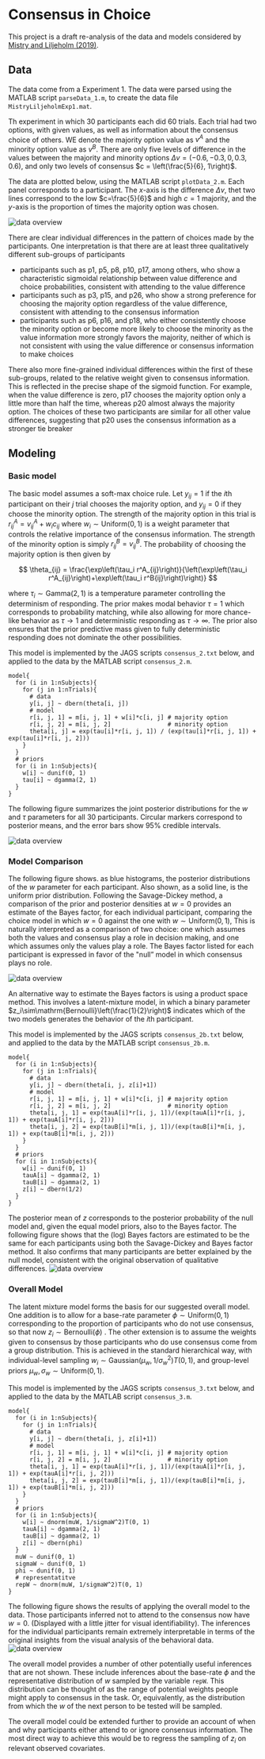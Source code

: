 # Consensus in Choice

This project is a draft re-analysis of the data and models considered by [Mistry and Liljeholm (2019)](https://www.nature.com/articles/s41598-019-38560-4).

## Data

The data come from a Experiment 1. The data were parsed using the MATLAB script `parseData_1.m`, to create the data file `MistryLiljeholmExp1.mat`.

Th experiment in which 30 participants each did 60 trials. Each trial had two options, with given values, as well as information about the consensus choice of others. WE denote the majority option value as $v^A$ and the minority option value as $v^B$. There are only five levels of difference in the values between the majority and minority options $\Delta v = \left(-0.6, -0.3, 0, 0.3, 0.6\right)$,  and only two levels of consensus $c = \left(\frac{5}{6}, 1\right)$. 

The data are plotted below, using the MATLAB script `plotData_2.m`. Each panel corresponds to a participant. The $x$-axis is the difference $\Delta v$, thet two lines correspond to the low $c=\frac{5}{6}$ and high $c=1$ majority, and the $y$-axis is the proportion of times the majority option was chosen.

![data overview](figures/MistryLiljeholmExp1Data.png)

There are clear individual differences in the pattern of choices made by the participants. One interpretation is that there are at least three qualitatively different sub-groups of participants
* participants such as p1, p5, p8, p10, p17, among others, who show a characteristic  sigmoidal relationship between value difference and choice probabilities, consistent with  attending to the value difference
*  participants such as p3, p15, and p26, who show a strong preference for choosing the majority option regardless of the value difference, consistent with attending to the consensus information
* participants such as p6, p16, and p18, who either consistently choose the minority option or become more likely to choose the minority as the value information more strongly favors the majority, neither of which is not consistent with using the value difference or consensus information to make choices

There also more fine-grained individual differences within the first of these sub-groups, related to the relative weight given to consensus information. This is reflected in the precise shape of the sigmoid function. For example, when the value difference is zero, p17 chooses the majority option only a little more than half the time, whereas p20 almost always the majority option. The choices of these two participants are similar for all other value differences, suggesting that p20 uses the consensus information as a stronger tie breaker

## Modeling

### Basic model

The basic model assumes a soft-max choice rule. Let $y_{ij} = 1$ if the $i$th participant on their $j$ trial chooses the majority option, and $y_{ij}=0$ if they choose the minority option. The strength of the majority option in this trial is $r^A_{ij} = v^A_{ij} + w_ic_{ij}$ where $w_i\sim\mathrm{Uniform}\left(0,1\right)$ is a weight parameter that controls the relative importance of the consensus information. The strength of the minority option is simply  $r^{B}_{ij} = v^B_{ij}$. The probability of choosing the majority option is then given by

$$
\theta_{ij} = \frac{\exp\left(\tau_i r^A_{ij}\right)}{\left(\exp\left(\tau_i r^A_{ij}\right)+\exp\left(\tau_i r^B{ij}\right)\right)}
$$

where $\tau_i\sim\mathrm{Gamma}\left(2,1\right)$ is a temperature parameter controlling the determinism of responding. The prior makes modal behavior $\tau=1$ which corresponds to probability matching, while also allowing for more chance-like behavior as $\tau\rightarrow1$ and deterministic responding as $\tau\rightarrow\infty$. The prior also ensures that the prior predictive mass given to fully deterministic responding does not dominate the other possibilities.

This model is implemented by the JAGS scripts `consensus_2.txt` below, and applied to the data by the MATLAB script `consensus_2.m`.


```
model{
  for (i in 1:nSubjects){
    for (j in 1:nTrials){
      # data
      y[i, j] ~ dbern(theta[i, j])
      # model
      r[i, j, 1] = m[i, j, 1] + w[i]*c[i, j] # majority option
      r[i, j, 2] = m[i, j, 2]			     # minority option
      theta[i, j] = exp(tau[i]*r[i, j, 1]) / (exp(tau[i]*r[i, j, 1]) + exp(tau[i]*r[i, j, 2]))
    }
  }	
  # priors
  for (i in 1:nSubjects){
    w[i] ~ dunif(0, 1)
    tau[i] ~ dgamma(2, 1)
  }
}
```
The following figure summarizes the joint posterior distributions for the $w$ and $\tau$ parameters for all 30 participants. Circular markers correspond to posterior means, and the error bars show 95% credible intervals.

![data overview](figures/MistryLiljeholmExp1consensus_2Scatter.png)

### Model Comparison

The following figure shows. as blue histograms, the posterior distributions of the $w$ parameter for each participant. Also shown, as a solid line, is the uniform prior distribution. Following the Savage-Dickey method, a comparison of the prior and posterior densities at $w=0$ provides an estimate of the Bayes factor, for each individual participant, comparing the choice model in which $w=0$ against the one with $w\sim\mathrm{Uniform}\left(0,1\right)$, This is naturally interpreted as a comparison of two choice: one which assumes both the values and consensus play a role in decision making, and one which assumes only the values play a role. The Bayes factor listed for each participant is expressed in favor of the "null” model in which consensus plays no role.

![data overview](figures/MistryLiljeholmExp1consensus_2SavageDickey.png)

An alternative way to estimate the Bayes factors is using a product space method. This involves a latent-mixture model, in which a binary parameter $z_i\sim\mathrm{Bernoulli}\left(\frac{1}{2}\right)$ indicates which of the two models generates the behavior of the $i$th participant.

This model is implemented by the JAGS scripts `consensus_2b.txt` below, and applied to the data by the MATLAB script `consensus_2b.m`.

```
model{
  for (i in 1:nSubjects){
    for (j in 1:nTrials){
      # data
      y[i, j] ~ dbern(theta[i, j, z[i]+1])
      # model
      r[i, j, 1] = m[i, j, 1] + w[i]*c[i, j] # majority option
      r[i, j, 2] = m[i, j, 2]			     # minority option
      theta[i, j, 1] = exp(tauA[i]*r[i, j, 1])/(exp(tauA[i]*r[i, j, 1]) + exp(tauA[i]*r[i, j, 2]))
      theta[i, j, 2] = exp(tauB[i]*m[i, j, 1])/(exp(tauB[i]*m[i, j, 1]) + exp(tauB[i]*m[i, j, 2]))
    }
  }	
  # priors
  for (i in 1:nSubjects){
    w[i] ~ dunif(0, 1)
    tauA[i] ~ dgamma(2, 1)
    tauB[i] ~ dgamma(2, 1)
    z[i] ~ dbern(1/2)
  }
}
```
The posterior mean of $z$ corresponds to the posterior probability of the null model and, given the equal model priors, also to the Bayes factor. The following figure shows that the (log) Bayes factors are estimated to be the same for each participants using both the Savage-Dickey and Bayes factor method. It also confirms that many participants are better explained by the null model, consistent with the original observation of qualitative differences.
![data overview](figures/MistryLiljeholmExp1BFcomparison.png)

### Overall Model

The latent mixture model forms the basis for our suggested overall model. One addition is to allow for a base-rate parameter $\phi\sim\mathrm{Uniform}\left(0,1\right)$ corresponding to the proportion of participants who do not use consensus, so that now $z_i\sim\mathrm{Bernoulli}\left(\phi\right)$ . The other extension is to assume the weights given to consensus by those participants who do use consensus come from a group distribution. This is achieved in the standard hierarchical way, with individual-level sampling $w_i\sim\mathrm{Gaussian}\left(\mu_w,1/\sigma_w^2\right)T\left(0,1\right)$, and group-level priors $\mu_w, \sigma_w\sim\mathrm{Uniform}\left(0,1\right)$.

This model is implemented by the JAGS scripts `consensus_3.txt` below, and applied to the data by the MATLAB script `consensus_3.m`.
```
model{
  for (i in 1:nSubjects){
    for (j in 1:nTrials){
      # data
      y[i, j] ~ dbern(theta[i, j, z[i]+1])
      # model
      r[i, j, 1] = m[i, j, 1] + w[i]*c[i, j] # majority option
      r[i, j, 2] = m[i, j, 2]			     # minority option
      theta[i, j, 1] = exp(tauA[i]*r[i, j, 1])/(exp(tauA[i]*r[i, j, 1]) + exp(tauA[i]*r[i, j, 2]))
      theta[i, j, 2] = exp(tauB[i]*m[i, j, 1])/(exp(tauB[i]*m[i, j, 1]) + exp(tauB[i]*m[i, j, 2]))
    }
  }	
  # priors
  for (i in 1:nSubjects){
    w[i] ~ dnorm(muW, 1/sigmaW^2)T(0, 1)
    tauA[i] ~ dgamma(2, 1)
    tauB[i] ~ dgamma(2, 1)
    z[i] ~ dbern(phi)
  }
  muW ~ dunif(0, 1)
  sigmaW ~ dunif(0, 1)
  phi ~ dunif(0, 1)
  # representatitve
  repW ~ dnorm(muW, 1/sigmaW^2)T(0, 1)
}
```

The following figure shows the results of applying the overall model to the data. Those participants inferred not to attend to the consensus now have $w=0$. (Displayed with a little jitter for visual identifiability). The inferences for the individual participants remain extremely interpretable in terms of the original insights from the visual analysis of the behavioral data.
![data overview](figures/MistryLiljeholmExp1consensus_3Scatter.png)

The overall model provides a number of other potentially useful inferences that are not shown. These include inferences about the base-rate $\phi$ and the representative distribution of $w$ sampled by the variable `repW`. This distribution can be thought of as the range of potential weights people might apply to consensus in the task. Or, equivalently, as the distribution from which the $w$ of the next person to be tested will be sampled.

The overall model could be extended further to provide an account of when and why participants either attend to or ignore consensus information. The most direct way to achieve this would be to regress the sampling of $z_i$ on relevant observed covariates. 